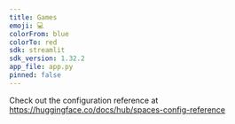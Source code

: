 ```yaml
---
title: Games
emoji: 💻
colorFrom: blue
colorTo: red
sdk: streamlit
sdk_version: 1.32.2
app_file: app.py
pinned: false
---
```


Check out the configuration reference at https://huggingface.co/docs/hub/spaces-config-reference
